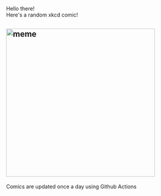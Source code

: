 Hello there! <br>Here's a random xkcd comic!<br>
## <img src="https://imgs.xkcd.com/comics/to_taste.png" alt="meme" width="400"/><br>
Comics are updated once a day using Github Actions